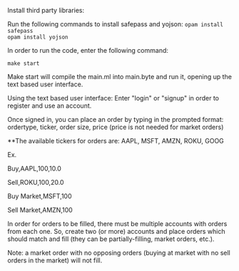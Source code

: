 Install third party libraries:


Run the following commands to install safepass and yojson:
```opam install safepass```  
```opam install yojson```


In order to run the code, enter the following command:

```make start```

Make start will compile the main.ml into main.byte and run it, opening up
the text based user interface.

Using the text based user interface:
Enter "login" or "signup" in order to register and use an account.

Once signed in, you can place an order by typing in the prompted format:
ordertype, ticker, order size, price (price is not needed for market orders)

**The available tickers for orders are: AAPL, MSFT, AMZN, ROKU, GOOG

Ex.  

Buy,AAPL,100,10.0  

Sell,ROKU,100,20.0

Buy Market,MSFT,100

Sell Market,AMZN,100

In order for orders to be filled, there must be multiple accounts with orders
from each one. So, create two (or more) accounts and place orders which should
match and fill (they can be partially-filling, market orders, etc.). 

Note: a market order with no opposing orders (buying at market with no sell 
orders in the market) will not fill.

